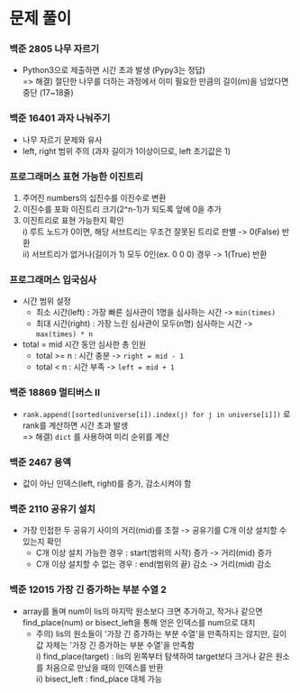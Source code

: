 # 문제 풀이

### 백준 2805 나무 자르기

- Python3으로 제출하면 시간 초과 발생 (Pypy3는 정답) <br>
    => 해결) 절단한 나무를 더하는 과정에서 이미 필요한 만큼의 길이(m)을 넘었다면 중단 (17~18줄)

### 백준 16401 과자 나눠주기

- 나무 자르기 문제와 유사
- left, right 범위 주의 (과자 길이가 1이상이므로, left 초기값은 1)

### 프로그래머스 표현 가능한 이진트리

1. 주어진 numbers의 십진수를 이진수로 변환
2. 이진수를 포화 이진트리 크기(2^n-1)가 되도록 앞에 0을 추가
3. 이진트리로 표현 가능한지 확인 <br>
    i) 루트 노드가 0이면, 해당 서브트리는 무조건 잘못된 트리로 판별 -> 0(False) 반환 <br>
    ii) 서브트리가 없거나(길이가 1) 모두 0인(ex. 0 0 0) 경우 -> 1(True) 반환

### 프로그래머스 입국심사

- 시간 범위 설정
    - 최소 시간(left) : 가장 빠른 심사관이 1명을 심사하는 시간 -> `min(times)`
    - 최대 시간(right) : 가장 느린 심사관이 모두(n명) 심사하는 시간 -> `max(times) * n`
- total = mid 시간 동안 심사한 총 인원
    - total >= n : 시간 충분 -> `right = mid - 1`
    - total < n : 시간 부족 -> `left = mid + 1`

### 백준 18869 멀티버스 Ⅱ

- `rank.append([sorted(universe[i]).index(j) for j in universe[i]])` 로 rank를 계산하면 시간 초과 발생 <br>
    => 해결) `dict` 를 사용하여 미리 순위를 계산

### 백준 2467 용액

- 값이 아닌 인덱스(left, right)를 증가, 감소시켜야 함

### 백준 2110 공유기 설치

- 가장 인접한 두 공유기 사이의 거리(mid)를 조절 -> 공유기를 C개 이상 설치할 수 있는지 확인
    - C개 이상 설치 가능한 경우 : start(범위의 시작) 증가 -> 거리(mid) 증가
    - C개 이상 설치할 수 없는 경우 : end(범위의 끝) 감소 -> 거리(mid) 감소

### 백준 12015 가장 긴 증가하는 부분 수열 2

- array를 돌며 num이 lis의 마지막 원소보다 크면 추가하고, 작거나 같으면 find_place(num) or bisect_left을 통해 얻은 인덱스를 num으로 대치
    - 주의) lis의 원소들이 '가장 긴 증가하는 부분 수열'을 만족하지는 않지만, 길이 값 자체는 '가장 긴 증가하는 부분 수열'을 만족함 <br>
    i) find_place(target) : lis의 왼쪽부터 탐색하여 target보다 크거나 같은 원소를 처음으로 만났을 때의 인덱스를 반환 <br>
    ii) bisect_left : find_place 대체 가능